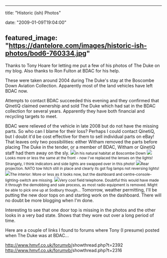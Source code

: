 
---
title: "Historic (ish) Photos"

date: "2009-01-09T19:04:00"

featured_image: "https://dantelore.com/images/historic-ish-photos/bod6-760334.jpg"
---


Thanks to Tony Hoare for letting me put a few of his photos of The Duke on my blog. Also thanks to Ron Fulton at BDAC for his help.

These were taken around 2004 during The Duke's stay at the Boscombe Down Aviation Collection. Apparently most of the land vehicles have left BDAC now.

Attempts to contact BDAC succeeded this evening and they confirmed that QinetiQ claimed ownership and sold The Duke which had sat in the BDAC collection for several years. Apparently they have both financial and recycling targets to meet.

BDAC were relieved of the vehicle in late 2008 but do not have the missing parts. So who can I blame for their loss? Perhaps I could contact QinetiQ, but I doubt it'd be cost effective for them to sell individual parts on eBay! That leaves only two possibilities: either Witham removed the parts before placing The Duke in the tender, or a member of BDAC, Witham or QinetiQ staff had them away on the sly.
<a href="http://danandtheduke.blogspot.co.uk/uploaded_images/bod6-760339.jpg"><img src="https://dantelore.com/images/historic-ish-photos/bod6-760334.jpg"/></a><span style="font-size: 85%;">In his natural habitat at Boscombe Down</span>
<a href="http://danandtheduke.blogspot.co.uk/uploaded_images/bod10-760315.jpg"><img src="https://dantelore.com/images/historic-ish-photos/bod10-760307.jpg"/></a><span style="font-size: 85%;">Looks more or less the same at the front - now I've replaced the lenses on the lights! Strangely, I think indicators and side lights are swapped over in this photo!</span>
<a href="http://danandtheduke.blogspot.co.uk/uploaded_images/bod11-706443.jpg"><img src="https://dantelore.com/images/historic-ish-photos/bod11-706098.jpg"/></a><span style="font-size: 85%;">Rear projection. NATO tow hitch still in place and clearly its got fog lamps not reversing lights!</span>
<a href="http://danandtheduke.blogspot.co.uk/uploaded_images/bod4-706468.jpg"><img src="https://dantelore.com/images/historic-ish-photos/bod4-706463.jpg"/></a><span style="font-size: 85%;">The interior: More or less as it looks now, but the dashboard and centre-console-lighting-switch are missing.</span>
<a href="http://danandtheduke.blogspot.co.uk/uploaded_images/bod1-731330.jpg"><img src="https://dantelore.com/images/historic-ish-photos/bod1-731324.jpg"/></a><span style="font-size: 85%;">Very cool field telephone. Doubtful this would have made it through the demobbing and sale process, as most radio equipment is removed. Might be able to pick one up at Sodbury though...</span>
Tomorrow, weather permitting, I'll be putting the new door tops on and starting work on the dashboard. There will no doubt be more blogging when I'm done.

Interesting to see that one door top is missing in the photos and the other looks in a very bad state. Shows that they wore out over a long period of time.

Here are a couple of links I found to forums where Tony (I presume) posted when The Duke was at BDAC...

<a href="http://www.hmvf.co.uk/forumvb/showthread.php?t=2392">http://www.hmvf.co.uk/forumvb/<wbr>showthread.php?t=2392</wbr></a>
<a href="http://www.hmvf.co.uk/forumvb/showthread.php?t=2316">http://www.hmvf.co.uk/forumvb/<wbr>showthread.php?t=2316</wbr></a>